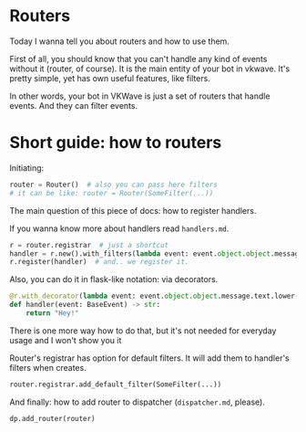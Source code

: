 # Routers

Today I wanna tell you about routers and how to use them.

First of all, you should know that you can't handle any kind of events without it (router, of course). It is the main entity of your bot in vkwave. It's pretty simple, yet has own useful features, like filters.

In other words, your bot in VKWave is just a set of routers that handle events. And they can filter events.

# Short guide: how to routers

Initiating:
```python
router = Router()  # also you can pass here filters
# it can be like: router = Router(SomeFilter(...))
```

The main question of this piece of docs: how to register handlers.

If you wanna know more about handlers read `handlers.md`.

```python
r = router.registrar  # just a shortcut
handler = r.new().with_filters(lambda event: event.object.object.message.text.lower() == "Hi there").handle("hey!")  # here we are creating the handler that answers 'hey' to messages with content 'hi there'
r.register(handler)  # and.. we register it.
```

Also, you can do it in flask-like notation: via decorators.

```python
@r.with_decorator(lambda event: event.object.object.message.text.lower() == "hi there")
def handler(event: BaseEvent) -> str:
    return "Hey!"
```

There is one more way how to do that, but it's not needed for everyday usage and I won't show you it

Router's registrar has option for default filters. It will add them to handler's filters when creates.

```python
router.registrar.add_default_filter(SomeFilter(...))
```


And finally: how to add router to dispatcher (`dispatcher.md`, please).

```python
dp.add_router(router)
```
